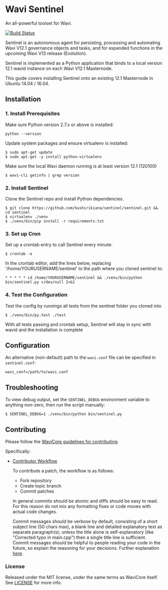 # Wavi Sentinel

An all-powerful toolset for Wavi.

[![Build Status](https://travis-ci.org/kushirikiana/sentinel/sentinel.svg?branch=master)](https://travis-ci.org/kushirikiana/sentinel/sentinel)

Sentinel is an autonomous agent for persisting, processing and automating Wavi V12.1 governance objects and tasks, and for expanded functions in the upcoming Wavi V13 release (Evolution).

Sentinel is implemented as a Python application that binds to a local version 12.1 wavid instance on each Wavi V12.1 Masternode.

This guide covers installing Sentinel onto an existing 12.1 Masternode in Ubuntu 14.04 / 16.04.

## Installation

### 1. Install Prerequisites

Make sure Python version 2.7.x or above is installed:

    python --version

Update system packages and ensure virtualenv is installed:

    $ sudo apt-get update
    $ sudo apt-get -y install python-virtualenv

Make sure the local Wavi daemon running is at least version 12.1 (120100)

    $ wavi-cli getinfo | grep version

### 2. Install Sentinel

Clone the Sentinel repo and install Python dependencies.

    $ git clone https://github.com/kushirikiana/sentinel/sentinel.git && cd sentinel
    $ virtualenv ./venv
    $ ./venv/bin/pip install -r requirements.txt

### 3. Set up Cron

Set up a crontab entry to call Sentinel every minute:

    $ crontab -e

In the crontab editor, add the lines below, replacing '/home/YOURUSERNAME/sentinel' to the path where you cloned sentinel to:

    * * * * * cd /home/YOURUSERNAME/sentinel && ./venv/bin/python bin/sentinel.py >/dev/null 2>&1

### 4. Test the Configuration

Test the config by runnings all tests from the sentinel folder you cloned into

    $ ./venv/bin/py.test ./test

With all tests passing and crontab setup, Sentinel will stay in sync with wavid and the installation is complete

## Configuration

An alternative (non-default) path to the `wavi.conf` file can be specified in `sentinel.conf`:

    wavi_conf=/path/to/wavi.conf

## Troubleshooting

To view debug output, set the `SENTINEL_DEBUG` environment variable to anything non-zero, then run the script manually:

    $ SENTINEL_DEBUG=1 ./venv/bin/python bin/sentinel.py

## Contributing

Please follow the [WaviCore guidelines for contributing](https://github.com/kushirikiana/sentinel/wavi/blob/v0.12.1.x/CONTRIBUTING.md).

Specifically:

* [Contributor Workflow](https://github.com/kushirikiana/sentinel/wavi/blob/v0.12.1.x/CONTRIBUTING.md#contributor-workflow)

    To contribute a patch, the workflow is as follows:

    * Fork repository
    * Create topic branch
    * Commit patches

    In general commits should be atomic and diffs should be easy to read. For this reason do not mix any formatting fixes or code moves with actual code changes.

    Commit messages should be verbose by default, consisting of a short subject line (50 chars max), a blank line and detailed explanatory text as separate paragraph(s); unless the title alone is self-explanatory (like "Corrected typo in main.cpp") then a single title line is sufficient. Commit messages should be helpful to people reading your code in the future, so explain the reasoning for your decisions. Further explanation [here](http://chris.beams.io/posts/git-commit/).

### License

Released under the MIT license, under the same terms as WaviCore itself. See [LICENSE](LICENSE) for more info.
